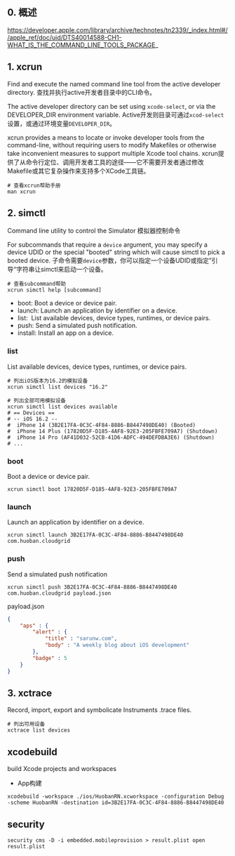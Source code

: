 ## 0. 概述

https://developer.apple.com/library/archive/technotes/tn2339/_index.html#//apple_ref/doc/uid/DTS40014588-CH1-WHAT_IS_THE_COMMAND_LINE_TOOLS_PACKAGE_

## 1. xcrun

Find and execute the named command line tool from the active developer directory.
查找并执行active开发者目录中的CLI命令。

The active developer directory can be set using `xcode-select`, or via the DEVELOPER_DIR environment variable. 
Active开发则目录可通过`xcod-select`设置，或通过环境变量`DEVELOPER_DIR`。

xcrun provides a means to locate or invoke developer tools from the command-line, without requiring users to modify Makefiles or otherwise take inconvenient measures to support multiple Xcode tool chains.
xcrun提供了从命令行定位、调用开发者工具的途径——它不需要开发者通过修改Makefile或其它复杂操作来支持多个XCode工具链。

```Shell
# 查看xcrun帮助手册
man xcrun
```

## 2. simctl

Command line utility to control the Simulator
模拟器控制命令

For subcommands that require a `device` argument, you may specify a device UDID
or the special "booted" string which will cause simctl to pick a booted device.
子命令需要`device`参数，你可以指定一个设备UDID或指定”引导“字符串让simctl来启动一个设备。

```Shell
# 查看subcommand帮助
xcrun simctl help [subcommand]
```

- boot: Boot a device or device pair.
- launch: Launch an application by identifier on a device.
- list:  List available devices, device types, runtimes, or device pairs.
- push: Send a simulated push notification.
- install: Install an app on a device.

### list
List available devices, device types, runtimes, or device pairs.
```Shell
# 列出iOS版本为16.2的模拟设备
xcrun simctl list devices "16.2"

# 列出全部可用模拟设备
xcrun simctl list devices available
# == Devices ==
# -- iOS 16.2 --
#  iPhone 14 (3B2E17FA-0C3C-4F84-8886-B8447498DE40) (Booted) 
#  iPhone 14 Plus (17820D5F-D185-4AF8-92E3-205FBFE709A7) (Shutdown)
#  iPhone 14 Pro (AF41D032-52CB-41D6-ADFC-494DEFDBA3E6) (Shutdown)
# ...

```

### boot
Boot a device or device pair.
```Shell
xcrun simctl boot 17820D5F-D185-4AF8-92E3-205FBFE709A7
```

### launch
Launch an application by identifier on a device.
```Shell
xcrun simctl launch 3B2E17FA-0C3C-4F84-8886-B8447498DE40 com.huoban.cloudgrid
```

### push
Send a simulated push notification
```Shell
xcrun simctl push 3B2E17FA-0C3C-4F84-8886-B8447498DE40 com.huoban.cloudgrid payload.json
```
payload.json
```JSON
{
    "aps" : {
        "alert" : {
            "title" : "sarunw.com",
            "body" : "A weekly blog about iOS development"
        },
        "badge" : 5
    }
}
```

## 3. xctrace

Record, import, export and symbolicate Instruments .trace files.

```Shell
# 列出可用设备
xctrace list devices
```

## xcodebuild

build Xcode projects and workspaces

- App构建
```
xcodebuild -workspace ./ios/HuobanRN.xcworkspace -configuration Debug -scheme HuobanRN -destination id=3B2E17FA-0C3C-4F84-8886-B8447498DE40
```

## security

```Shell
security cms -D -i embedded.mobileprovision > result.plist open result.plist
```
